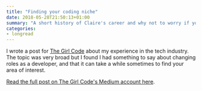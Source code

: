 ```yaml
---
title: "Finding your coding niche"
date: 2018-05-28T21:50:13+01:00
summary: "A short history of Claire's career and why not to worry if you don't enjoy your first developer job."
categories:
- longread
---
```


I wrote a post for [The Girl Code](https://www.instagram.com/thegirlcode2018/) about my experience in the tech industry. The topic was very broad but I found I had something to say about changing roles as a developer, and that it can take a while sometimes to find your area of interest.

[Read the full post on The Girl Code's Medium account here](https://medium.com/@girlscodetoo/finding-your-coding-niche-claire-parker-b6d1bf816773).
